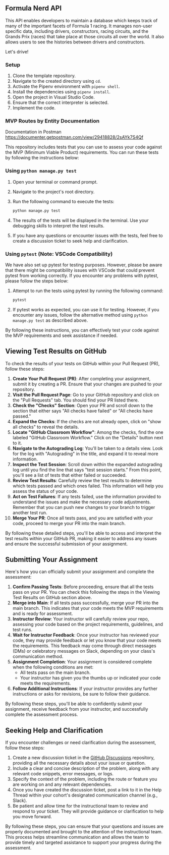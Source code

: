 

## Formula Nerd API
This API enables developers to maintain a database which keeps track of many of the important facets of Formula 1 racing. It manages non-user specific data, including drivers, constructors, racing circuits, and the Grands Prix (races) that take place at those circuits all over the world. It also allows users to see the histories between drivers and constructors. 

Let's drive! 

### Setup

1. Clone the template repository.
2. Navigate to the created directory using `cd`.
3. Activate the Pipenv environment with `pipenv shell`.
4. Install the dependencies using `pipenv install`.
5. Open the project in Visual Studio Code.
6. Ensure that the correct interpreter is selected.
7. Implement the code.

### MVP Routes by Entity Documentation

Documentation in Postman https://documenter.getpostman.com/view/29418828/2sAYk7S4Qf

This repository includes tests that you can use to assess your code against the MVP (Minimum Viable Product) requirements. You can run these tests by following the instructions below:

### Using `python manage.py test`

1. Open your terminal or command prompt.
2. Navigate to the project's root directory.
3. Run the following command to execute the tests:

   ```bash
   python manage.py test
   ```

4. The results of the tests will be displayed in the terminal. Use your debugging skills to interpret the test results.
5. If you have any questions or encounter issues with the tests, feel free to create a discussion ticket to seek help and clarification.

### Using `pytest` (Note: VSCode Compatibility)

We have also set up pytest for testing purposes. However, please be aware that there might be compatibility issues with VSCode that could prevent pytest from working correctly. If you encounter any problems with pytest, please follow the steps below:

1. Attempt to run the tests using pytest by running the following command:

   ```bash
   pytest
   ```

2. If pytest works as expected, you can use it for testing. However, if you encounter any issues, follow the alternative method using `python manage.py test` as described above.

By following these instructions, you can effectively test your code against the MVP requirements and seek assistance if needed.

## Viewing Test Results on GitHub

To check the results of your tests on GitHub within your Pull Request (PR), follow these steps:

1. **Create Your Pull Request (PR)**: After completing your assignment, submit it by creating a PR. Ensure that your changes are pushed to your repository.
2. **Visit the Pull Request Page**: Go to your GitHub repository and click on the "Pull Requests" tab. You should find your PR listed there.
3. **Check the "Checks" Section**: Open your PR and scroll down to the section that either says "All checks have failed" or "All checks have passed."
4. **Expand the Checks**: If the checks are not already open, click on "show all checks" to reveal the details.
5. **Locate "GitHub Classroom Workflow"**: Among the checks, find the one labeled "GitHub Classroom Workflow." Click on the "Details" button next to it.
6. **Navigate to the Autograding Log**: You'll be taken to a details view. Look for the log with "Autograding" in the title, and expand it to reveal more information.
7. **Inspect the Test Session**: Scroll down within the expanded autograding log until you find the line that says "test session starts." From this point, you'll see a list of tests that either failed or succeeded.
8. **Review Test Results**: Carefully review the test results to determine which tests passed and which ones failed. This information will help you assess the status of your code.
9. **Act on Test Failures**: If any tests failed, use the information provided to understand the issues and make the necessary code adjustments. Remember that you can push new changes to your branch to trigger another test run.
10. **Merge Your PR**: Once all tests pass, and you are satisfied with your code, proceed to merge your PR into the main branch.

By following these detailed steps, you'll be able to access and interpret the test results within your GitHub PR, making it easier to address any issues and ensure the successful submission of your assignment.

## Submitting Your Assignment

Here's how you can officially submit your assignment and complete the assessment:

1. **Confirm Passing Tests**: Before proceeding, ensure that all the tests pass on your PR. You can check this following the steps in the Viewing Test Results on GitHub section above.
2. **Merge into Main**: If all tests pass successfully, merge your PR into the main branch. This indicates that your code meets the MVP requirements and is ready for assessment.
3. **Instructor Review**: Your instructor will carefully review your repo, assessing your code based on the project requirements, guidelines, and test runs.
4. **Wait for Instructor Feedback**: Once your instructor has reviewed your code, they may provide feedback or let you know that your code meets the requirements. This feedback may come through direct messages (DMs) or celebratory messages on Slack, depending on your class's communication method.
5. **Assignment Completion**: Your assignment is considered complete when the following conditions are met:
   - All tests pass on the main branch.
   - Your instructor has given you the thumbs up or indicated your code meets the requirements.
6. **Follow Additional Instructions**: If your instructor provides any further instructions or asks for revisions, be sure to follow their guidance.

By following these steps, you'll be able to confidently submit your assignment, receive feedback from your instructor, and successfully complete the assessment process.

## Seeking Help and Clarification

If you encounter challenges or need clarification during the assessment, follow these steps:

1. Create a new discussion ticket in the [GitHub Discussions](https://github.com/orgs/nss-evening-web-development/discussions) repository, providing all the necessary details about your issue or question.
2. Include a clear and concise description of the problem, along with any relevant code snippets, error messages, or logs.
3. Specify the context of the problem, including the route or feature you are working on and any relevant dependencies.
4. Once you have created the discussion ticket, post a link to it in the Help Thread within your cohort's designated communication channel (e.g., Slack).
5. Be patient and allow time for the instructional team to review and respond to your ticket. They will provide guidance or clarification to help you move forward.

By following these steps, you can ensure that your questions and issues are properly documented and brought to the attention of the instructional team. This process helps streamline communication and allows the team to provide timely and targeted assistance to support your progress during the assessment.
